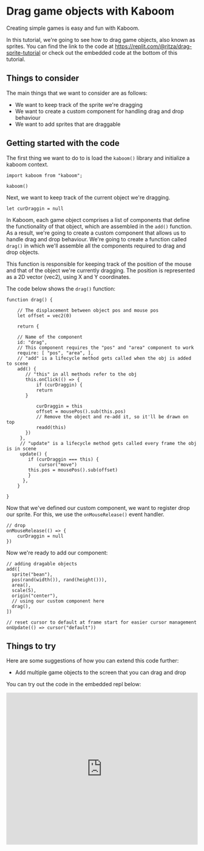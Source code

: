 # Drag game objects with Kaboom 

Creating simple games is easy and fun with Kaboom.

In this tutorial, we're going to see how to drag game objects, also known as sprites. You can find the link to the code at https://replit.com/@ritza/drag-sprite-tutorial or check out the embedded code at the bottom of this tutorial.

## Things to consider

The main things that we want to consider are as follows:

- We want to keep track of the sprite we're dragging
- We want to create a custom component for handling drag and drop behaviour
- We want to add sprites that are draggable

## Getting started with the code

The first thing we want to do to is load the `kaboom()` library and initialize a kaboom context.

```
import kaboom from "kaboom";

kaboom()
```

Next, we want to keep track of the current object we're dragging. 

```
let curDraggin = null
```

In Kaboom, each game object comprises a list of components that define the functionality of that object, which are assembled in the `add()` function. As a result, we're going to create a custom component that allows us to handle drag and drop behaviour. We're going to create a function called `drag()` in which we'll assemble all the components required to drag and drop objects. 

This function is responsible for keeping track of the position of the mouse and that of the object we're currently dragging. The position is represented as a 2D vector (vec2), using X and Y coordinates.

The code below shows the `drag()` function:

```
function drag() {

    // The displacement between object pos and mouse pos
    let offset = vec2(0)
    
    return {
    
    // Name of the component
    id: "drag",
    // This component requires the "pos" and "area" component to work
    require: [ "pos", "area", ],
    // "add" is a lifecycle method gets called when the obj is added to scene
    add() {
       // "this" in all methods refer to the obj
       this.onClick(() => {
           if (curDraggin) {
	       return
	   }
	
           curDraggin = this
           offset = mousePos().sub(this.pos)
           // Remove the object and re-add it, so it'll be drawn on top
           readd(this)
       })
     },
     // "update" is a lifecycle method gets called every frame the obj is in scene
     update() {
	    if (curDraggin === this) {
	        cursor("move")
		this.pos = mousePos().sub(offset)
	    }
      },
    }

}
```

Now that we've defined our custom component, we want to register drop our sprite. For this, we use the `onMouseRelease()` event handler.

```
// drop
onMouseRelease(() => {
    curDraggin = null
})
```

Now we're ready to add our component:

```
// adding dragable objects
add([
  sprite("bean"),
  pos(rand(width()), rand(height())),
  area(),
  scale(5),
  origin("center"),
  // using our custom component here
  drag(),
])

// reset cursor to default at frame start for easier cursor management
onUpdate(() => cursor("default"))
```

## Things to try

Here are some suggestions of how you can extend this code further:

- Add multiple game objects to the screen that you can drag and drop

You can try out the code in the embedded repl below:

<iframe height="400px" width="100%" src="https://replit.com/@ritza/drag-sprite-tutorial?embed=true" scrolling="no" frameborder="no" allowtransparency="true" allowfullscreen="true" sandbox="allow-forms allow-pointer-lock allow-popups allow-same-origin allow-scripts allow-modals"></iframe>
